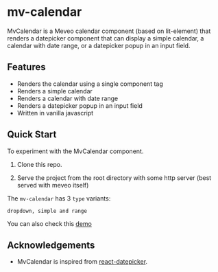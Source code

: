 # mv-calendar

MvCalendar is a Meveo calendar component (based on lit-element) that renders a datepicker component that can display a simple calendar, a calendar with date range, or a datepicker popup in an input field.

## Features
* Renders the calendar using a single component tag
* Renders a simple calendar
* Renders a calendar with date range
* Renders a datepicker popup in an input field
* Written in vanilla javascript


## Quick Start

To experiment with the MvCalendar component.   

1. Clone this repo.

2. Serve the project from the root directory with some http server (best served with meveo itself)

The `mv-calendar` has 3 `type` variants:
```
dropdown, simple and range
```


You can also check this [demo](https://calendar.meveo.org)


## Acknowledgements

* MvCalendar is inspired from [react-datepicker](https://github.com/Hacker0x01/react-datepicker).
